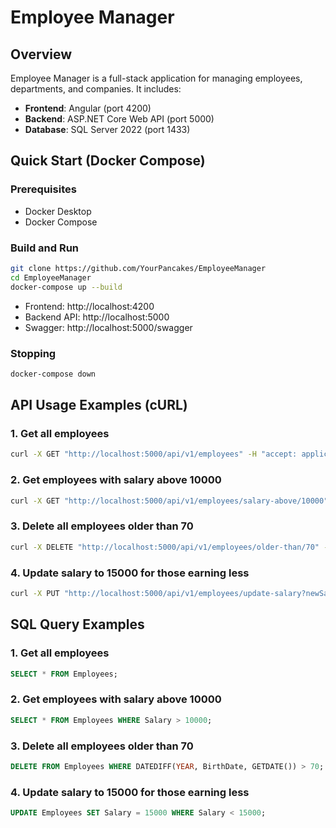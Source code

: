# Employee Manager

## Overview

Employee Manager is a full-stack application for managing employees, departments, and companies. It includes:
- **Frontend**: Angular (port 4200)
- **Backend**: ASP.NET Core Web API (port 5000)
- **Database**: SQL Server 2022 (port 1433)

## Quick Start (Docker Compose)

### Prerequisites
- Docker Desktop
- Docker Compose

### Build and Run
```bash
git clone https://github.com/YourPancakes/EmployeeManager
cd EmployeeManager
docker-compose up --build
```

- Frontend: http://localhost:4200
- Backend API: http://localhost:5000
- Swagger: http://localhost:5000/swagger

### Stopping
```bash
docker-compose down
```

## API Usage Examples (cURL)

### 1. Get all employees
```bash
curl -X GET "http://localhost:5000/api/v1/employees" -H "accept: application/json"
```

### 2. Get employees with salary above 10000
```bash
curl -X GET "http://localhost:5000/api/v1/employees/salary-above/10000" -H "accept: application/json"
```

### 3. Delete all employees older than 70
```bash
curl -X DELETE "http://localhost:5000/api/v1/employees/older-than/70" -H "accept: application/json"
```

### 4. Update salary to 15000 for those earning less
```bash
curl -X PUT "http://localhost:5000/api/v1/employees/update-salary?newSalary=15000&maximumCurrentSalary=14999" -H "accept: application/json"
```

## SQL Query Examples

### 1.  Get all employees
```sql
SELECT * FROM Employees;
```

### 2. Get employees with salary above 10000
```sql
SELECT * FROM Employees WHERE Salary > 10000;
```

### 3. Delete all employees older than 70
```sql
DELETE FROM Employees WHERE DATEDIFF(YEAR, BirthDate, GETDATE()) > 70;
```

### 4. Update salary to 15000 for those earning less
```sql
UPDATE Employees SET Salary = 15000 WHERE Salary < 15000;
```
